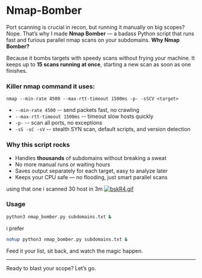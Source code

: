 # Nmap-Bomber
Port scanning is crucial in recon, but running it manually on big scopes? Nope. That’s why I made **Nmap Bomber** — a badass Python script that runs fast and furious parallel nmap scans on your subdomains.
**Why Nmap Bomber?**

Because it bombs targets with speedy scans without frying your machine. It keeps up to **15 scans running at once**, starting a new scan as soon as one finishes.

### Killer nmap command it uses:

```
nmap --min-rate 4500 --max-rtt-timeout 1500ms -p- -sSCV <target>
```

* `--min-rate 4500`  -- send packets fast, no crawling
* `--max-rtt-timeout 1500ms`  -- timeout slow hosts quickly
* `-p-`  -- scan all ports, no exceptions
* `-sS -sC -sV`  -- stealth SYN scan, default scripts, and version detection

### Why this script rocks

* Handles **thousands** of subdomains without breaking a sweat
* No more manual runs or waiting hours
* Saves output separately for each target, easy to analyze later
* Keeps your CPU safe — no flooding, just smart parallel scans

using that one i scanned 30 host in 3m
[![bskR4.gif](https://s14.gifyu.com/images/bskR4.gif)](https://gifyu.com/image/bskR4)


### Usage

```bash
python3 nmap_bomber.py subdomains.txt &
```
i prefer 

```bash
nohup python3 nmap_bomber.py subdomains.txt &
```
Feed it your list, sit back, and watch the magic happen.

---

Ready to blast your scope? Let’s go.
